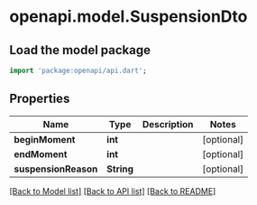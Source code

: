 # openapi.model.SuspensionDto

## Load the model package
```dart
import 'package:openapi/api.dart';
```

## Properties
Name | Type | Description | Notes
------------ | ------------- | ------------- | -------------
**beginMoment** | **int** |  | [optional] 
**endMoment** | **int** |  | [optional] 
**suspensionReason** | **String** |  | [optional] 

[[Back to Model list]](../README.md#documentation-for-models) [[Back to API list]](../README.md#documentation-for-api-endpoints) [[Back to README]](../README.md)


